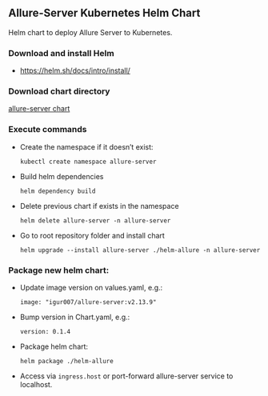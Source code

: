 Allure-Server Kubernetes Helm Chart
---

Helm chart to deploy Allure Server to Kubernetes.

### Download and install Helm
- https://helm.sh/docs/intro/install/

### Download chart directory

[allure-server chart](.)

### Execute commands
- Create the namespace if it doesn’t exist:

    `kubectl create namespace allure-server`
  
- Build helm dependencies

    `helm dependency build`

- Delete previous chart if exists in the namespace

    `helm delete allure-server -n allure-server`  
  
- Go to root repository folder and install chart

    `helm upgrade --install allure-server ./helm-allure -n allure-server`  
    
### Package new helm chart:
- Update image version on values.yaml, e.g.:
  
    `image: "igur007/allure-server:v2.13.9"`
- Bump version in Chart.yaml, e.g.:

    `version: 0.1.4 ` 
- Package helm chart:
  
    `helm package ./helm-allure`
  

- Access via `ingress.host` or port-forward allure-server service to localhost.
